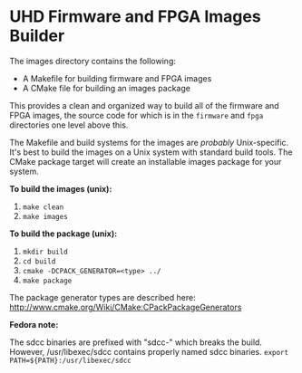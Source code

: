 UHD Firmware and FPGA Images Builder
===============================================================

The images directory contains the following:
* A Makefile for building firmware and FPGA images
* A CMake file for building an images package

This provides a clean and organized way to build all of the firmware and FPGA
images, the source code for which is in the `firmware` and `fpga` directories
one level above this.

The Makefile and build systems for the images are *probably* Unix-specific.
It's best to build the images on a Unix system with standard build tools.  The
CMake package target will create an installable images package for your system.

__To build the images (unix):__

1. `make clean`
2. `make images`

__To build the package (unix):__

1. `mkdir build`
2. `cd build`
3. `cmake -DCPACK_GENERATOR=<type> ../`
4. `make package`

The package generator types are described here:
http://www.cmake.org/Wiki/CMake:CPackPackageGenerators

__Fedora note:__

The sdcc binaries are prefixed with "sdcc-" which breaks the build.
However, /usr/libexec/sdcc contains properly named sdcc binaries.
`export PATH=${PATH}:/usr/libexec/sdcc`
